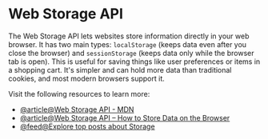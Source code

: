 # Web Storage API

The Web Storage API lets websites store information directly in your web browser. It has two main types: `localStorage` (keeps data even after you close the browser) and `sessionStorage` (keeps data only while the browser tab is open). This is useful for saving things like user preferences or items in a shopping cart. It's simpler and can hold more data than traditional cookies, and most modern browsers support it.

Visit the following resources to learn more:

- [@article@Web Storage API - MDN](https://developer.mozilla.org/en-US/docs/Web/API/Web_Storage_API)
- [@article@Web Storage API – How to Store Data on the Browser](https://www.freecodecamp.org/news/web-storage-api-how-to-store-data-on-the-browser/)
- [@feed@Explore top posts about Storage](https://app.daily.dev/tags/storage?ref=roadmapsh)
